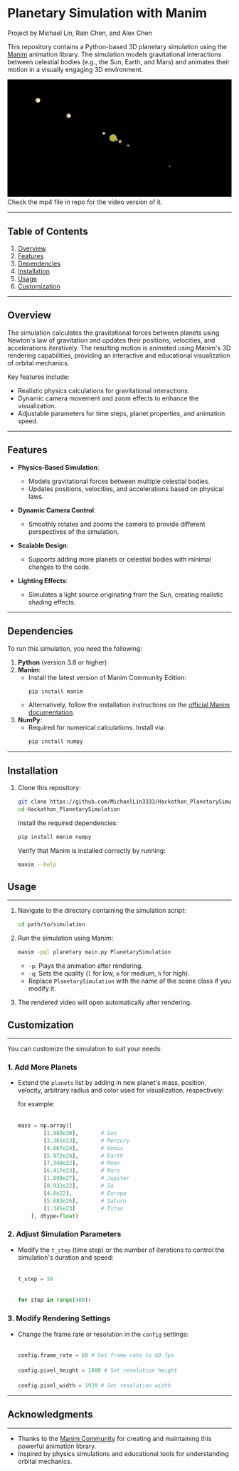 # Planetary Simulation with Manim

Project by Michael Lin, Rain Chen, and Alex Chen

This repository contains a Python-based 3D planetary simulation using the [Manim](https://www.manim.community/) animation library. The simulation models gravitational interactions between celestial bodies (e.g., the Sun, Earth, and Mars) and animates their motion in a visually engaging 3D environment.

![Planetary Simulation Preview](preview.png)  
Check the mp4 file in repo for the video version of it.

---

## Table of Contents

1. [Overview](#overview)
2. [Features](#features)
3. [Dependencies](#dependencies)
4. [Installation](#installation)
5. [Usage](#usage)
6. [Customization](#customization)

---

## Overview

The simulation calculates the gravitational forces between planets using Newton's law of gravitation and updates their positions, velocities, and accelerations iteratively. The resulting motion is animated using Manim's 3D rendering capabilities, providing an interactive and educational visualization of orbital mechanics.

Key features include:
- Realistic physics calculations for gravitational interactions.
- Dynamic camera movement and zoom effects to enhance the visualization.
- Adjustable parameters for time steps, planet properties, and animation speed.

---

## Features

- **Physics-Based Simulation**:
  - Models gravitational forces between multiple celestial bodies.
  - Updates positions, velocities, and accelerations based on physical laws.

- **Dynamic Camera Control**:
  - Smoothly rotates and zooms the camera to provide different perspectives of the simulation.

- **Scalable Design**:
  - Supports adding more planets or celestial bodies with minimal changes to the code.

- **Lighting Effects**:
  - Simulates a light source originating from the Sun, creating realistic shading effects.

---

## Dependencies

To run this simulation, you need the following:

1. **Python** (version 3.8 or higher)
2. **Manim**:
   - Install the latest version of Manim Community Edition:
     ```bash
     pip install manim
     ```
   - Alternatively, follow the installation instructions on the [official Manim documentation](https://docs.manim.community/en/stable/installation.html).
3. **NumPy**:
   - Required for numerical calculations. Install via:
     ```bash
     pip install numpy
     ```

---

## Installation

1. Clone this repository:
   ```bash
   git clone https://github.com/MichaelLin3333/Hackathon_PlanetarySimulation.git
   cd Hackathon_PlanetarySimulation
   ```
   Install the required dependencies:
   ```bash
   pip install manim numpy
   ```
   Verify that Manim is installed correctly by running:
   ```bash
   manim --help
   ```


## Usage
-----

1.  Navigate to the directory containing the simulation script:

    ```bash
    cd path/to/simulation
    ```
2.  Run the simulation using Manim:

    ```bash
    manim -pql planetary main.py PlanetarySimulation
    ```
    -   `-p`: Plays the animation after rendering.
    -   `-q`: Sets the quality (`l` for low, `m` for medium, `h` for high).
    -   Replace `PlanetarySimulation` with the name of the scene class if you modify it.
3.  The rendered video will open automatically after rendering.



## Customization
-------------

You can customize the simulation to suit your needs:

### 1\. Add More Planets

-   Extend the `planets` list by adding in new planet's mass, position, velocity, arbitrary radius and color used for visualization, respectively:

    
    for example: 
    ```python

    mass = np.array([
            [1.989e30],       # Sun
            [3.301e23],       # Mercury
            [4.867e24],       # Venus
            [5.972e24],       # Earth
            [7.348e22],       # Moon
            [6.417e23],       # Mars
            [1.898e27],       # Jupiter
            [8.932e22],       # Io
            [4.8e22],         # Europa
            [5.683e26],       # Saturn
            [1.345e23]        # Titan
        ], dtype=float)
    
    ```

### 2\. Adjust Simulation Parameters

-   Modify the `t_step` (time step) or the number of iterations to control the simulation's duration and speed:

    

    ```python

    t_step = 50 

    ```

    ```python

    for step in range(400): 

    ```


### 3\. Modify Rendering Settings

-   Change the frame rate or resolution in the `config` settings:

    

    ```python

    config.frame_rate = 60 # Set frame rate to 60 fps

    config.pixel_height = 1080 # Set resolution height

    config.pixel_width = 1920 # Set resolution width

    ```

* * * * *


## Acknowledgments
---------------

-   Thanks to the [Manim Community](https://www.manim.community/) for creating and maintaining this powerful animation library.
-   Inspired by physics simulations and educational tools for understanding orbital mechanics.
